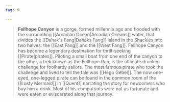 ```yaml
---
tag: ⛏️

---
```


> **Fellhope Canyon** is a gorge, formed millennia ago and flooded with the surrounding [[Arcadian Ocean|Arcadian Oceans]] water, that divides the [[Dahak's Fang|Dahaks Fang]] island in the Shackles into two halves: the [[East Fang]] and the [[West Fang]]. 
> Fellhope Canyon has become a legendary destination for thrill-seeking [[Pirate|pirates]]. Piloting a small boat from one end of the canyon to the other, a trek known as the Fellhope Run, is the ultimate drunken challenge for foolhardy sailors. The most famous pirate who took the challenge and lived to tell the tale was [[Hego Gebel]]. The now one-eyed, one-legged pirate can be found in the common room of the [[Lusty Mermaid]] in [[Quent]] narrating the story for newcomers who buy him a drink. Most of his compatriots were not as fortunate and were eaten or eviscerated along that journey.








